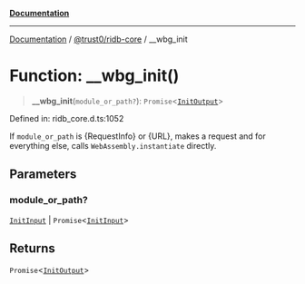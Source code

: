 [**Documentation**](../../../README.md)

***

[Documentation](../../../README.md) / [@trust0/ridb-core](../README.md) / \_\_wbg\_init

# Function: \_\_wbg\_init()

> **\_\_wbg\_init**(`module_or_path?`): `Promise`\<[`InitOutput`](../interfaces/InitOutput.md)\>

Defined in: ridb\_core.d.ts:1052

If `module_or_path` is {RequestInfo} or {URL}, makes a request and
for everything else, calls `WebAssembly.instantiate` directly.

## Parameters

### module\_or\_path?

[`InitInput`](../type-aliases/InitInput.md) | `Promise`\<[`InitInput`](../type-aliases/InitInput.md)\>

## Returns

`Promise`\<[`InitOutput`](../interfaces/InitOutput.md)\>
